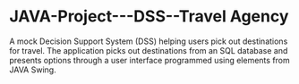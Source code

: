 # JAVA-Project---DSS--Travel Agency
A mock Decision Support System (DSS) helping users pick out destinations for travel. The application picks out destinations from an SQL database and presents options through a user interface programmed using elements from JAVA Swing.
